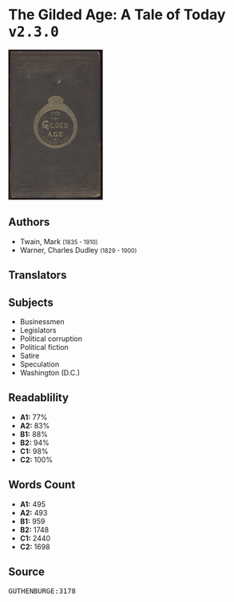 # The Gilded Age: A Tale of Today <kbd>v2.3.0</kbd>

![](./cover.medium.jpg "")

## Authors


 - Twain, Mark <small>(1835 - 1910)</small>
 - Warner, Charles Dudley <small>(1829 - 1900)</small>

## Translators



## Subjects


 - Businessmen
 - Legislators
 - Political corruption
 - Political fiction
 - Satire
 - Speculation
 - Washington (D.C.)

## Readablility


 - **A1:** 77%
 - **A2:** 83%
 - **B1:** 88%
 - **B2:** 94%
 - **C1:** 98%
 - **C2:** 100%

## Words Count


 - **A1:** 495
 - **A2:** 493
 - **B1:** 959
 - **B2:** 1748
 - **C1:** 2440
 - **C2:** 1698

## Source


<kbd>GUTHENBURGE:3178</kbd>
